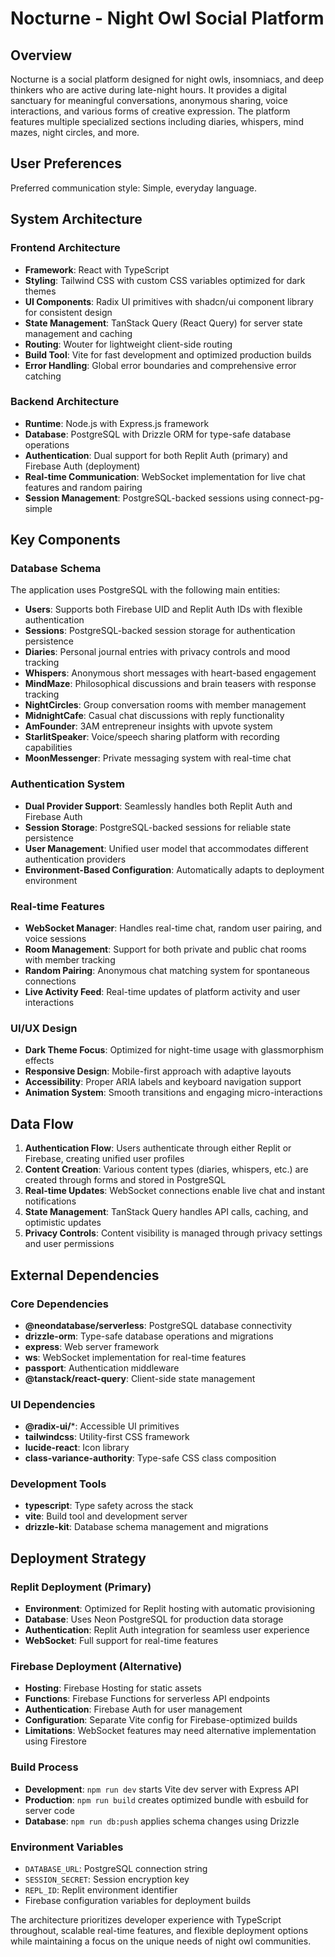 # Nocturne - Night Owl Social Platform

## Overview

Nocturne is a social platform designed for night owls, insomniacs, and deep thinkers who are active during late-night hours. It provides a digital sanctuary for meaningful conversations, anonymous sharing, voice interactions, and various forms of creative expression. The platform features multiple specialized sections including diaries, whispers, mind mazes, night circles, and more.

## User Preferences

Preferred communication style: Simple, everyday language.

## System Architecture

### Frontend Architecture
- **Framework**: React with TypeScript
- **Styling**: Tailwind CSS with custom CSS variables optimized for dark themes
- **UI Components**: Radix UI primitives with shadcn/ui component library for consistent design
- **State Management**: TanStack Query (React Query) for server state management and caching
- **Routing**: Wouter for lightweight client-side routing
- **Build Tool**: Vite for fast development and optimized production builds
- **Error Handling**: Global error boundaries and comprehensive error catching

### Backend Architecture
- **Runtime**: Node.js with Express.js framework
- **Database**: PostgreSQL with Drizzle ORM for type-safe database operations
- **Authentication**: Dual support for both Replit Auth (primary) and Firebase Auth (deployment)
- **Real-time Communication**: WebSocket implementation for live chat features and random pairing
- **Session Management**: PostgreSQL-backed sessions using connect-pg-simple

## Key Components

### Database Schema
The application uses PostgreSQL with the following main entities:
- **Users**: Supports both Firebase UID and Replit Auth IDs with flexible authentication
- **Sessions**: PostgreSQL-backed session storage for authentication persistence
- **Diaries**: Personal journal entries with privacy controls and mood tracking
- **Whispers**: Anonymous short messages with heart-based engagement
- **MindMaze**: Philosophical discussions and brain teasers with response tracking
- **NightCircles**: Group conversation rooms with member management
- **MidnightCafe**: Casual chat discussions with reply functionality
- **AmFounder**: 3AM entrepreneur insights with upvote system
- **StarlitSpeaker**: Voice/speech sharing platform with recording capabilities
- **MoonMessenger**: Private messaging system with real-time chat

### Authentication System
- **Dual Provider Support**: Seamlessly handles both Replit Auth and Firebase Auth
- **Session Storage**: PostgreSQL-backed sessions for reliable state persistence
- **User Management**: Unified user model that accommodates different authentication providers
- **Environment-Based Configuration**: Automatically adapts to deployment environment

### Real-time Features
- **WebSocket Manager**: Handles real-time chat, random user pairing, and voice sessions
- **Room Management**: Support for both private and public chat rooms with member tracking
- **Random Pairing**: Anonymous chat matching system for spontaneous connections
- **Live Activity Feed**: Real-time updates of platform activity and user interactions

### UI/UX Design
- **Dark Theme Focus**: Optimized for night-time usage with glassmorphism effects
- **Responsive Design**: Mobile-first approach with adaptive layouts
- **Accessibility**: Proper ARIA labels and keyboard navigation support
- **Animation System**: Smooth transitions and engaging micro-interactions

## Data Flow

1. **Authentication Flow**: Users authenticate through either Replit or Firebase, creating unified user profiles
2. **Content Creation**: Various content types (diaries, whispers, etc.) are created through forms and stored in PostgreSQL
3. **Real-time Updates**: WebSocket connections enable live chat and instant notifications
4. **State Management**: TanStack Query handles API calls, caching, and optimistic updates
5. **Privacy Controls**: Content visibility is managed through privacy settings and user permissions

## External Dependencies

### Core Dependencies
- **@neondatabase/serverless**: PostgreSQL database connectivity
- **drizzle-orm**: Type-safe database operations and migrations
- **express**: Web server framework
- **ws**: WebSocket implementation for real-time features
- **passport**: Authentication middleware
- **@tanstack/react-query**: Client-side state management

### UI Dependencies
- **@radix-ui/***: Accessible UI primitives
- **tailwindcss**: Utility-first CSS framework
- **lucide-react**: Icon library
- **class-variance-authority**: Type-safe CSS class composition

### Development Tools
- **typescript**: Type safety across the stack
- **vite**: Build tool and development server
- **drizzle-kit**: Database schema management and migrations

## Deployment Strategy

### Replit Deployment (Primary)
- **Environment**: Optimized for Replit hosting with automatic provisioning
- **Database**: Uses Neon PostgreSQL for production data storage
- **Authentication**: Replit Auth integration for seamless user experience
- **WebSocket**: Full support for real-time features

### Firebase Deployment (Alternative)
- **Hosting**: Firebase Hosting for static assets
- **Functions**: Firebase Functions for serverless API endpoints
- **Authentication**: Firebase Auth for user management
- **Configuration**: Separate Vite config for Firebase-optimized builds
- **Limitations**: WebSocket features may need alternative implementation using Firestore

### Build Process
- **Development**: `npm run dev` starts Vite dev server with Express API
- **Production**: `npm run build` creates optimized bundle with esbuild for server code
- **Database**: `npm run db:push` applies schema changes using Drizzle

### Environment Variables
- `DATABASE_URL`: PostgreSQL connection string
- `SESSION_SECRET`: Session encryption key
- `REPL_ID`: Replit environment identifier
- Firebase configuration variables for deployment builds

The architecture prioritizes developer experience with TypeScript throughout, scalable real-time features, and flexible deployment options while maintaining a focus on the unique needs of night owl communities.